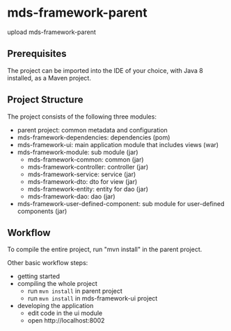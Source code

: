 # mds-framework-parent
upload mds-framework-parent

## Prerequisites

The project can be imported into the IDE of your choice, with Java 8 installed, as a Maven project.

## Project Structure

The project consists of the following three modules:

- parent project: common metadata and configuration
- mds-framework-dependencies: dependencies (pom)
- mds-framework-ui: main application module that includes views (war)
- mds-framework-module: sub module (jar)
  - mds-framework-common: common (jar)
  - mds-framework-controller: controller (jar)
  - mds-framework-service: service (jar)
  - mds-framework-dto: dto for view (jar)
  - mds-framework-entity: entity for dao (jar)
  - mds-framework-dao: dao (jar)
- mds-framework-user-defined-component: sub module for user-defined components (jar)


## Workflow

To compile the entire project, run "mvn install" in the parent project.

Other basic workflow steps:

- getting started
- compiling the whole project
  - run `mvn install` in parent project
  - run `mvn install` in mds-framework-ui project
- developing the application
  - edit code in the ui module
  - open http://localhost:8002
